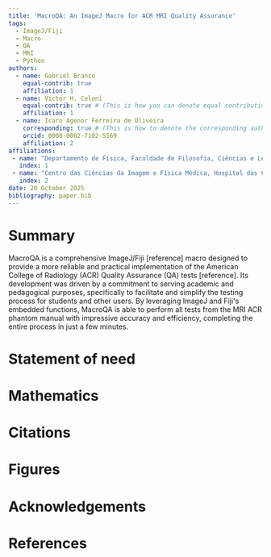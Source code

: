 ```yaml
---
title: 'MacroQA: An ImageJ Macro for ACR MRI Quality Assurance'
tags:
  - ImageJ/Fiji
  - Macro
  - QA
  - MRI
  - Python
authors:
  - name: Gabriel Branco
    equal-contrib: true
    affiliation: 1
  - name: Victor H. Celoni
    equal-contrib: true # (This is how you can denote equal contributions between multiple authors)
    affiliation: 1
  - name: Ícaro Agenor Ferreira de Oliveira
    corresponding: true # (This is how to denote the corresponding author)
    orcid: 0000-0002-7102-5569
    affiliation: 2
affiliations:
 - name: "Departamento de Física, Faculdade de Filosofia, Ciências e Letras de Ribeirão Preto, Universidade de São Paulo, Brazil"
   index: 1
 - name: "Centro das Ciências da Imagem e Física Médica, Hospital das Clínicas da Faculdade de Medicina de Ribeirão Preto, Universidade de São Paulo, Brazil"
   index: 2
date: 20 October 2025
bibliography: paper.bib
---
```


# Summary
MacroQA is a comprehensive ImageJ/Fiji [reference] macro designed to provide a more reliable and practical implementation of the American College of Radiology (ACR) Quality Assurance (QA) tests [reference]. Its development was driven by a commitment to serving academic and pedagogical purposes, specifically to facilitate and simplify the testing process for students and other users. By leveraging ImageJ and Fiji's embedded functions, MacroQA is able to perform all tests from the MRI ACR phantom manual with impressive accuracy and efficiency, completing the entire process in just a few minutes.

# Statement of need


# Mathematics


# Citations


# Figures


# Acknowledgements


# References

